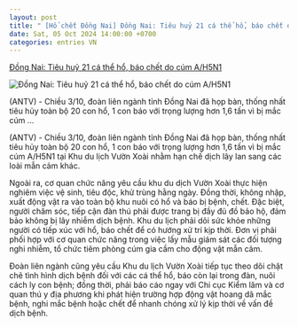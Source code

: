 ```yaml
---
layout: post
title: " [Hổ chết Đồng Nai] Đồng Nai: Tiêu huỷ 21 cá thể hổ, báo chết do cúm A/H5N1"
date: Sat, 05 Oct 2024 14:00:00 +0700
categories: entries VN
---
```

[Đồng Nai: Tiêu huỷ 21 cá thể hổ, báo chết do cúm A/H5N1](https://antv.gov.vn/xa-hoi-4/dong-nai-tieu-huy-21-ca-the-ho-bao-chet-do-cum-a-h5n1-CCBE692E7.html)

![Đồng Nai: Tiêu huỷ 21 cá thể hổ, báo chết do cúm A/H5N1](https://images.antv.gov.vn/public/uploads/2024/10/04/66ffc5339015ace7d164bce0.jpg?w=480&h=270)

(ANTV) - Chiều 3/10, đoàn liên ngành tỉnh Đồng Nai đã họp bàn, thống nhất tiêu hủy toàn bộ 20 con hổ, 1 con báo với trọng lượng hơn 1,6 tấn vì bị mắc cúm ...

(ANTV) - Chiều 3/10, đoàn liên ngành tỉnh Đồng Nai đã họp bàn, thống nhất tiêu hủy toàn bộ 20 con hổ, 1 con báo với trọng lượng hơn 1,6 tấn vì bị mắc cúm A/H5N1 tại Khu du lịch Vườn Xoài nhằm hạn chế dịch lây lan sang các loài mẫn cảm khác.

Ngoài ra, cơ quan chức năng yêu cầu khu du dịch Vườn Xoài thực hiện nghiêm việc vệ sinh, tiêu độc, khử trùng hằng ngày. Đồng thời, không nhập, xuất động vật ra vào toàn bộ khu nuôi có hổ và báo bị bệnh, chết. Đặc biệt, người chăm sóc, tiếp cận đàn thú phải được trang bị đầy đủ đồ bảo hộ, đảm bảo không bị lây nhiễm dịch bệnh. Khu du lịch phải dõi sức khỏe những người có tiếp xúc với hổ, báo chết để có hướng xử trí kịp thời. Đơn vị phải phối hợp với cơ quan chức năng trong việc lấy mẫu giám sát các đối tượng nghi nhiễm, tổ chức tiêm phòng cúm gia cầm cho động vật mẫn cảm.

Đoàn liên ngành cũng yêu cầu Khu du lịch Vườn Xoài tiếp tục theo dõi chặt chẽ tình hình dịch bệnh đối với các cá thể hổ, báo còn lại trong đàn, nuôi cách ly con bệnh; đồng thời, phải báo cáo ngay với Chi cục Kiểm lâm và cơ quan thú y địa phương khi phát hiện trường hợp động vật hoang dã mắc bệnh, nghi mắc bệnh hoặc chết để nhanh chóng xử lý kịp thời về vấn đề dịch bệnh.


